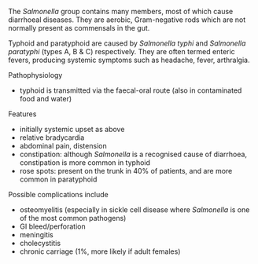 The *Salmonella* group contains many members, most of which cause diarrhoeal diseases. They are aerobic, Gram\-negative rods which are not normally present as commensals in the gut.   
  
Typhoid and paratyphoid are caused by *Salmonella typhi* and *Salmonella paratyphi* (types A, B \& C) respectively. They are often termed enteric fevers, producing systemic symptoms such as headache, fever, arthralgia.  
  
Pathophysiology  
* typhoid is transmitted via the faecal\-oral route (also in contaminated food and water)

  
Features  
* initially systemic upset as above
* relative bradycardia
* abdominal pain, distension
* constipation: although *Salmonella* is a recognised cause of diarrhoea, constipation is more common in typhoid
* rose spots: present on the trunk in 40% of patients, and are more common in paratyphoid

  
Possible complications include  
* osteomyelitis (especially in sickle cell disease where *Salmonella* is one of the most common pathogens)
* GI bleed/perforation
* meningitis
* cholecystitis
* chronic carriage (1%, more likely if adult females)
